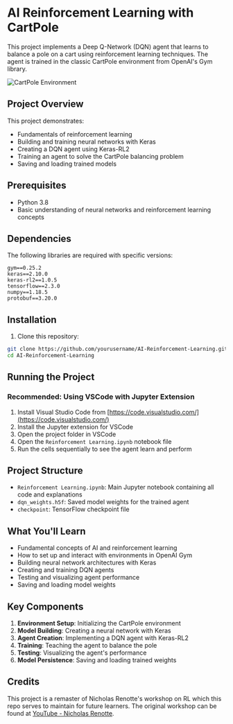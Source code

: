 # AI Reinforcement Learning with CartPole

This project implements a Deep Q-Network (DQN) agent that learns to balance a pole on a cart using reinforcement learning techniques. The agent is trained in the classic CartPole environment from OpenAI's Gym library.

![CartPole Environment](https://gymnasium.farama.org/_images/cart_pole.gif)

## Project Overview

This project demonstrates:

- Fundamentals of reinforcement learning
- Building and training neural networks with Keras
- Creating a DQN agent using Keras-RL2
- Training an agent to solve the CartPole balancing problem
- Saving and loading trained models

## Prerequisites

- Python 3.8
- Basic understanding of neural networks and reinforcement learning concepts

## Dependencies

The following libraries are required with specific versions:

```
gym==0.25.2
keras==2.10.0
keras-rl2==1.0.5
tensorflow==2.3.0
numpy==1.18.5
protobuf==3.20.0
```

## Installation

1. Clone this repository:

```bash
git clone https://github.com/yourusername/AI-Reinforcement-Learning.git
cd AI-Reinforcement-Learning
```

## Running the Project

### Recommended: Using VSCode with Jupyter Extension

1. Install Visual Studio Code from [https://code.visualstudio.com/](https://code.visualstudio.com/)
2. Install the Jupyter extension for VSCode
3. Open the project folder in VSCode
4. Open the `Reinforcement Learning.ipynb` notebook file
5. Run the cells sequentially to see the agent learn and perform

## Project Structure

- `Reinforcement Learning.ipynb`: Main Jupyter notebook containing all code and explanations
- `dqn_weights.h5f`: Saved model weights for the trained agent
- `checkpoint`: TensorFlow checkpoint file

## What You'll Learn

- Fundamental concepts of AI and reinforcement learning
- How to set up and interact with environments in OpenAI Gym
- Building neural network architectures with Keras
- Creating and training DQN agents
- Testing and visualizing agent performance
- Saving and loading model weights

## Key Components

1. **Environment Setup**: Initializing the CartPole environment
2. **Model Building**: Creating a neural network with Keras
3. **Agent Creation**: Implementing a DQN agent with Keras-RL2
4. **Training**: Teaching the agent to balance the pole
5. **Testing**: Visualizing the agent's performance
6. **Model Persistence**: Saving and loading trained weights

## Credits

This project is a remaster of Nicholas Renotte's workshop on RL which this repo serves to maintain for future learners. The original workshop can be found at [YouTube - Nicholas Renotte](https://www.youtube.com/watch?v=cO5g5qLrLSo).
